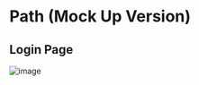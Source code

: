 # Path (Mock Up Version)

## Login Page
![image](https://github.com/zahrafayya/Path-MockUp/assets/34309557/c96ff9c9-8870-4eba-b9aa-fddd2b6ecab7)
